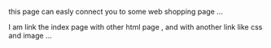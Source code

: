this page can easly connect you to some web shopping page ... 


I am link the index page with other html page , and with another link like css and image ... 

 
